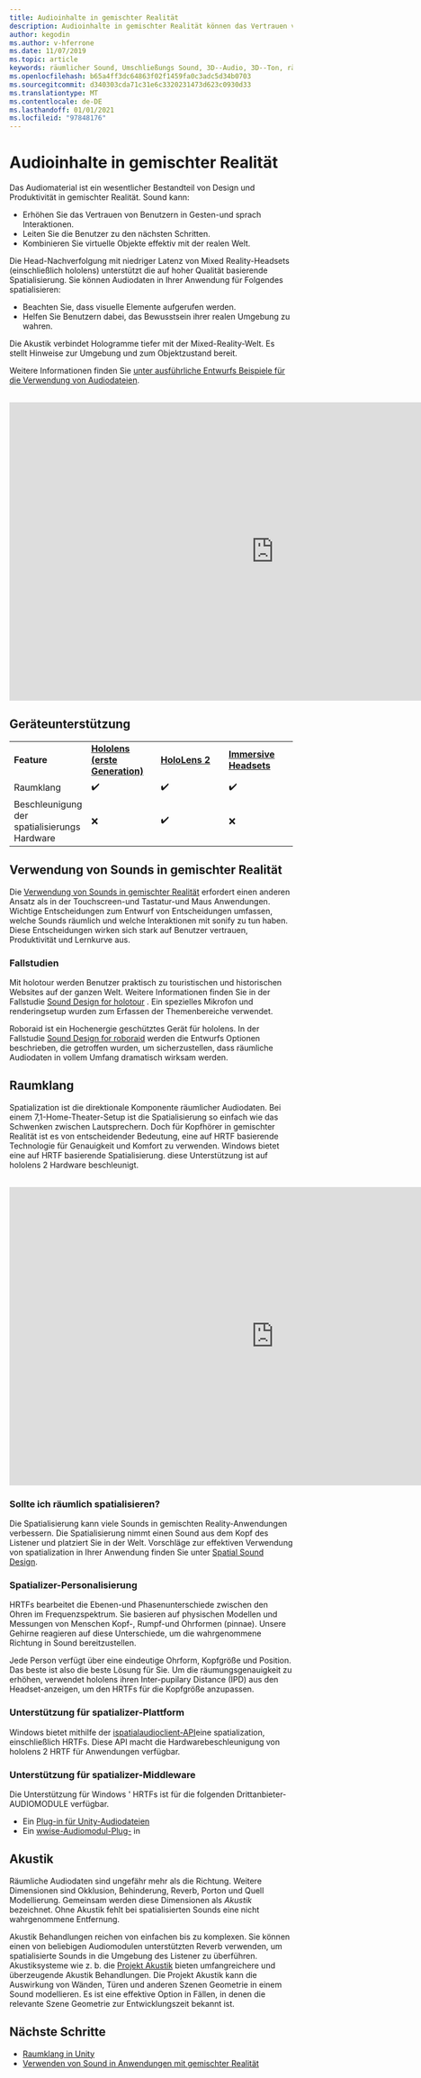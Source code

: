 ```yaml
---
title: Audioinhalte in gemischter Realität
description: Audioinhalte in gemischter Realität können das Vertrauen von Benutzeroberflächen Interaktionen erhöhen und Benutzer in der Benutzeroberfläche eintauchen.
author: kegodin
ms.author: v-hferrone
ms.date: 11/07/2019
ms.topic: article
keywords: räumlicher Sound, Umschließungs Sound, 3D--Audio, 3D--Ton, räumliche Audiodaten, Mixed Reality-Headset, Windows Mixed Reality-Headset, Virtual Reality-Headset, hololens, mrtk, Mixed Reality Toolkit, Fallstudien, Akustik
ms.openlocfilehash: b65a4ff3dc64863f02f1459fa0c3adc5d34b0703
ms.sourcegitcommit: d340303cda71c31e6c3320231473d623c0930d33
ms.translationtype: MT
ms.contentlocale: de-DE
ms.lasthandoff: 01/01/2021
ms.locfileid: "97848176"
---
```

# <a name="audio-in-mixed-reality"></a>Audioinhalte in gemischter Realität

Das Audiomaterial ist ein wesentlicher Bestandteil von Design und Produktivität in gemischter Realität. Sound kann:
* Erhöhen Sie das Vertrauen von Benutzern in Gesten-und sprach Interaktionen.
* Leiten Sie die Benutzer zu den nächsten Schritten.
* Kombinieren Sie virtuelle Objekte effektiv mit der realen Welt.

Die Head-Nachverfolgung mit niedriger Latenz von Mixed Reality-Headsets (einschließlich hololens) unterstützt die auf hoher Qualität basierende Spatialisierung. Sie können Audiodaten in Ihrer Anwendung für Folgendes spatialisieren:
* Beachten Sie, dass visuelle Elemente aufgerufen werden.
* Helfen Sie Benutzern dabei, das Bewusstsein ihrer realen Umgebung zu wahren.

Die Akustik verbindet Hologramme tiefer mit der Mixed-Reality-Welt. Es stellt Hinweise zur Umgebung und zum Objektzustand bereit.

Weitere Informationen finden Sie [unter ausführliche Entwurfs Beispiele für die Verwendung von Audiodateien](spatial-sound-design.md).

<br>

<iframe width="940" height="530" src="https://www.youtube.com/embed/PTPvx7mDon4" frameborder="0" allow="accelerometer; autoplay; encrypted-media; gyroscope; picture-in-picture" allowfullscreen></iframe>

## <a name="device-support"></a>Geräteunterstützung

<table>
    <colgroup>
    <col width="25%" />
    <col width="25%" />
    <col width="25%" />
    <col width="25%" />
    </colgroup>
    <tr>
        <td><strong>Feature</strong></td>
        <td><a href="../hololens-hardware-details.md"><strong>Hololens (erste Generation)</strong></a></td>
        <td><a href="https://docs.microsoft.com/hololens/hololens2-hardware"><strong>HoloLens 2</strong></td>
        <td><a href="../discover/immersive-headset-hardware-details.md"><strong>Immersive Headsets</strong></a></td>
    </tr>
     <tr>
        <td>Raumklang</td>
        <td>✔️</td>
        <td>✔️</td>
        <td>✔️</td>
    </tr>
     <tr>
        <td>Beschleunigung der spatialisierungs Hardware</td>
        <td>❌</td>
        <td>✔️</td>
        <td>❌</td>
    </tr>
</table>

## <a name="use-of-sounds-in-mixed-reality"></a>Verwendung von Sounds in gemischter Realität

Die [Verwendung von Sounds in gemischter Realität](spatial-sound-design.md) erfordert einen anderen Ansatz als in der Touchscreen-und Tastatur-und Maus Anwendungen. Wichtige Entscheidungen zum Entwurf von Entscheidungen umfassen, welche Sounds räumlich und welche Interaktionen mit sonify zu tun haben. Diese Entscheidungen wirken sich stark auf Benutzer vertrauen, Produktivität und Lernkurve aus.

### <a name="case-studies"></a>Fallstudien

Mit holotour werden Benutzer praktisch zu touristischen und historischen Websites auf der ganzen Welt. Weitere Informationen finden Sie in der Fallstudie [Sound Design for holotour](case-study-spatial-sound-design-for-holotour.md) . Ein spezielles Mikrofon und renderingsetup wurden zum Erfassen der Themenbereiche verwendet.

Roboraid ist ein Hochenergie geschütztes Gerät für hololens. In der Fallstudie [Sound Design for roboraid](case-study-using-spatial-sound-in-roboraid.md) werden die Entwurfs Optionen beschrieben, die getroffen wurden, um sicherzustellen, dass räumliche Audiodaten in vollem Umfang dramatisch wirksam werden.

## <a name="spatialization"></a>Raumklang

Spatialization ist die direktionale Komponente räumlicher Audiodaten. Bei einem 7,1-Home-Theater-Setup ist die Spatialisierung so einfach wie das Schwenken zwischen Lautsprechern. Doch für Kopfhörer in gemischter Realität ist es von entscheidender Bedeutung, eine auf HRTF basierende Technologie für Genauigkeit und Komfort zu verwenden. Windows bietet eine auf HRTF basierende Spatialisierung. diese Unterstützung ist auf hololens 2 Hardware beschleunigt.

<br>

<iframe width="940" height="530" src="https://www.youtube.com/embed/aB3TDjYklmo" frameborder="0" allow="accelerometer; autoplay; encrypted-media; gyroscope; picture-in-picture" allowfullscreen></iframe>

### <a name="should-i-spatialize"></a>Sollte ich räumlich spatialisieren?

Die Spatialisierung kann viele Sounds in gemischten Reality-Anwendungen verbessern. Die Spatialisierung nimmt einen Sound aus dem Kopf des Listener und platziert Sie in der Welt. Vorschläge zur effektiven Verwendung von spatialization in Ihrer Anwendung finden Sie unter [Spatial Sound Design](spatial-sound-design.md).

### <a name="spatializer-personalization"></a>Spatializer-Personalisierung

HRTFs bearbeitet die Ebenen-und Phasenunterschiede zwischen den Ohren im Frequenzspektrum. Sie basieren auf physischen Modellen und Messungen von Menschen Kopf-, Rumpf-und Ohrformen (pinnae). Unsere Gehirne reagieren auf diese Unterschiede, um die wahrgenommene Richtung in Sound bereitzustellen.

Jede Person verfügt über eine eindeutige Ohrform, Kopfgröße und Position. Das beste ist also die beste Lösung für Sie. Um die räumungsgenauigkeit zu erhöhen, verwendet hololens ihren Inter-pupilary Distance (IPD) aus den Headset-anzeigen, um den HRTFs für die Kopfgröße anzupassen.

### <a name="spatializer-platform-support"></a>Unterstützung für spatializer-Plattform

Windows bietet mithilfe der [ispatialaudioclient-API](https://docs.microsoft.com/windows/win32/coreaudio/spatial-sound)eine spatialization, einschließlich HRTFs. Diese API macht die Hardwarebeschleunigung von hololens 2 HRTF für Anwendungen verfügbar.

### <a name="spatializer-middleware-support"></a>Unterstützung für spatializer-Middleware

Die Unterstützung für Windows ' HRTFs ist für die folgenden Drittanbieter-AUDIOMODULE verfügbar.
* Ein [Plug-in für Unity-Audiodateien](../develop/unity/spatial-sound-in-unity.md)
* Ein [wwise-Audiomodul-Plug-](https://www.audiokinetic.com/products/plug-ins/msspatial/) in

## <a name="acoustics"></a>Akustik

Räumliche Audiodaten sind ungefähr mehr als die Richtung. Weitere Dimensionen sind Okklusion, Behinderung, Reverb, Porton und Quell Modellierung. Gemeinsam werden diese Dimensionen als *Akustik* bezeichnet. Ohne Akustik fehlt bei spatialisierten Sounds eine nicht wahrgenommene Entfernung.

Akustik Behandlungen reichen von einfachen bis zu komplexen. Sie können einen von beliebigen Audiomodulen unterstützten Reverb verwenden, um spatialisierte Sounds in die Umgebung des Listener zu überführen. Akustiksysteme wie z. b. die [Projekt Akustik](https://aka.ms/acoustics)  bieten umfangreichere und überzeugende Akustik Behandlungen. Die Projekt Akustik kann die Auswirkung von Wänden, Türen und anderen Szenen Geometrie in einem Sound modellieren. Es ist eine effektive Option in Fällen, in denen die relevante Szene Geometrie zur Entwicklungszeit bekannt ist.

## <a name="next-steps"></a>Nächste Schritte

- [Raumklang in Unity](../develop/unity/spatial-sound-in-unity.md)
- [Verwenden von Sound in Anwendungen mit gemischter Realität](spatial-sound-design.md)
